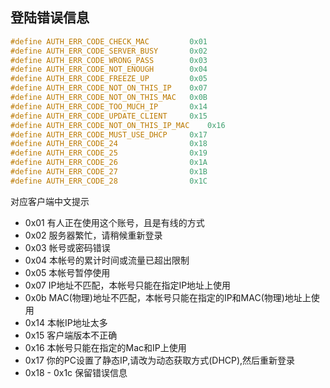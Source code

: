 登陆错误信息
---------------------
```c
#define AUTH_ERR_CODE_CHECK_MAC         0x01
#define AUTH_ERR_CODE_SERVER_BUSY       0x02
#define AUTH_ERR_CODE_WRONG_PASS        0x03
#define AUTH_ERR_CODE_NOT_ENOUGH        0x04
#define AUTH_ERR_CODE_FREEZE_UP         0x05
#define AUTH_ERR_CODE_NOT_ON_THIS_IP    0x07
#define AUTH_ERR_CODE_NOT_ON_THIS_MAC   0x0B
#define AUTH_ERR_CODE_TOO_MUCH_IP       0x14
#define AUTH_ERR_CODE_UPDATE_CLIENT     0x15
#define AUTH_ERR_CODE_NOT_ON_THIS_IP_MAC    0x16
#define AUTH_ERR_CODE_MUST_USE_DHCP     0x17
#define AUTH_ERR_CODE_24                0x18
#define AUTH_ERR_CODE_25                0x19
#define AUTH_ERR_CODE_26                0x1A
#define AUTH_ERR_CODE_27                0x1B
#define AUTH_ERR_CODE_28                0x1C
```

对应客户端中文提示
* 0x01 有人正在使用这个账号，且是有线的方式
* 0x02 服务器繁忙，请稍候重新登录
* 0x03 帐号或密码错误
* 0x04 本帐号的累计时间或流量已超出限制
* 0x05 本帐号暂停使用
* 0x07 IP地址不匹配，本帐号只能在指定IP地址上使用
* 0x0b MAC(物理)地址不匹配，本帐号只能在指定的IP和MAC(物理)地址上使用
* 0x14 本帐IP地址太多
* 0x15 客户端版本不正确
* 0x16 本帐号只能在指定的Mac和IP上使用
* 0x17 你的PC设置了静态IP,请改为动态获取方式(DHCP),然后重新登录
* 0x18 - 0x1c 保留错误信息
